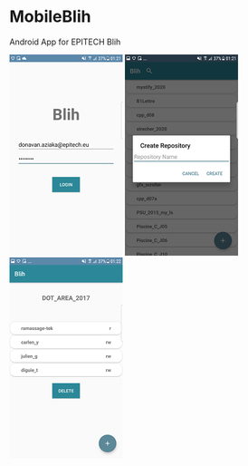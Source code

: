 # MobileBlih

Android App for EPITECH Blih

![alt text](https://github.com/Epi-Tools/MobileBlih/blob/master/ScreenShots/Screenshot_20171231-012139.png)  ![alt text](https://github.com/Epi-Tools/MobileBlih/blob/master/ScreenShots/Screenshot_20171231-012153.png)  ![alt text](https://github.com/Epi-Tools/MobileBlih/blob/master/ScreenShots/Screenshot_20171231-012248.png)
